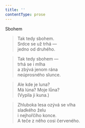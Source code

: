```yaml
---
title: ''
contentType: prose
---
```


Sbohem

> Tak tedy sbohem.  
> Srdce se už trhá —  
> jedno od druhého.

> Tak tedy sbohem —  
> trhá se i mlha  
> a zbývá jenom rána  
> neúprosného slunce.

> Ale kde je luna?  
> Má lúna? Moje lůna?  
> (Vypila ji kuna.)

> Zhluboka lesa ozývá se vlha  
> sladkého želu  
> i nejhořčího konce.  
> A teče z něho cosi červeného.
